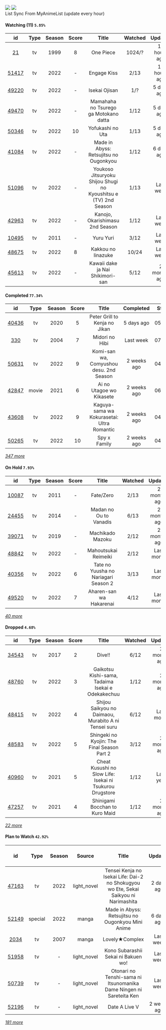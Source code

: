 [![](https://img.shields.io/badge/MyAnimeList-2E51A2?logo=MyAnimeList&logoColor=FFFFFF&style=flat)](https://myanimelist.net/profile/Faelayis)
[![](https://img.shields.io/badge/Anilist-02A9FF?logo=AniList&logoColor=FFFFFF&style=flat)](https://anilist.co/user/Faelayis/)<br>
List Sync From MyAnimeList (update every hour)

#### Watching (11) ``5.85%``

|                      id                      | Type | Season | Score |                              Title                              | Watched |    Updated   | Start Date |
| :------------------------------------------: | :--: | :----: | :---: | :-------------------------------------------------------------: | :-----: | :----------: | :--------: |
|    [21](https://myanimelist.net/anime/21)    |  tv  |  1999  |   8   |                            One Piece                            |  1024/? | 11 hours ago | 01/01/2014 |
| [51417](https://myanimelist.net/anime/51417) |  tv  |  2022  |   -   |                           Engage Kiss                           |   2/13  | 11 hours ago | 07/03/2022 |
| [49220](https://myanimelist.net/anime/49220) |  tv  |  2022  |   -   |                          Isekai Ojisan                          |   1/?   |  5 days ago  | 07/08/2022 |
| [49470](https://myanimelist.net/anime/49470) |  tv  |  2022  |   -   |              Mamahaha no Tsurego ga Motokano datta              |   1/12  |  5 days ago  | 07/08/2022 |
| [50346](https://myanimelist.net/anime/50346) |  tv  |  2022  |   10  |                         Yofukashi no Uta                        |   1/13  |  5 days ago  | 07/08/2022 |
| [41084](https://myanimelist.net/anime/41084) |  tv  |  2022  |   -   |              Made in Abyss: Retsujitsu no Ougonkyou             |   1/12  |  6 days ago  | 07/06/2022 |
| [51096](https://myanimelist.net/anime/51096) |  tv  |  2022  |   -   | Youkoso Jitsuryoku Shijou Shugi no Kyoushitsu e (TV) 2nd Season |   1/13  |   Last week  | 07/05/2022 |
| [42963](https://myanimelist.net/anime/42963) |  tv  |  2022  |   -   |                 Kanojo, Okarishimasu 2nd Season                 |   1/12  |   Last week  | 07/02/2022 |
| [10495](https://myanimelist.net/anime/10495) |  tv  |  2011  |   -   |                            Yuru Yuri                            |   3/12  |   Last week  | 06/30/2022 |
| [48675](https://myanimelist.net/anime/48675) |  tv  |  2022  |   8   |                        Kakkou no Iinazuke                       |  10/24  |   Last week  | 04/25/2022 |
| [45613](https://myanimelist.net/anime/45613) |  tv  |  2022  |   -   |                 Kawaii dake ja Nai Shikimori-san                |   5/12  | 2 months ago | 04/10/2022 |

*[](https://github.com/Faelayis/MyAnimeList-History/blob/master/List/Anime/watching.md)*

#### Completed ``77.34%``

|                      id                      |   Type  | Season | Score |                                                   Title                                                   |   Completed   | Start Date | Finish Date |
| :------------------------------------------: | :-----: | :----: | :---: | :-------------------------------------------------------------------------------------------------------: | :-----------: | :--------: | :---------: |
| [40436](https://myanimelist.net/anime/40436) |    tv   |  2020  |   5   |                                       Peter Grill to Kenja no Jikan                                       |   5 days ago  | 05/13/2022 |  07/08/2022 |
|   [330](https://myanimelist.net/anime/330)   |    tv   |  2004  |   7   |                                               Midori no Hibi                                              |   Last week   | 07/06/2022 |  07/06/2022 |
| [50631](https://myanimelist.net/anime/50631) |    tv   |  2022  |   9   |                                  Komi-san wa, Comyushou desu. 2nd Season                                  |  2 weeks ago  | 04/07/2022 |  06/29/2022 |
| [42847](https://myanimelist.net/anime/42847) |  movie  |  2021  |   6   |                                          Ai no Utagoe wo Kikasete                                         |  2 weeks ago  | 06/27/2022 |  06/27/2022 |
| [43608](https://myanimelist.net/anime/43608) |    tv   |  2022  |   9   |                                 Kaguya-sama wa Kokurasetai: Ultra Romantic                                |  2 weeks ago  | 04/09/2022 |  06/26/2022 |
| [50265](https://myanimelist.net/anime/50265) |    tv   |  2022  |   10  |                                                Spy x Family                                               |  2 weeks ago  | 04/09/2022 |  06/26/2022 |


*[347 more](https://github.com/Faelayis/MyAnimeList-History/blob/master/List/Anime/completed.md)*

#### On Hold ``7.93%``

|                      id                      |   Type  | Season | Score |                          Title                          | Watched |    Updated    | Start Date |
| :------------------------------------------: | :-----: | :----: | :---: | :-----------------------------------------------------: | :-----: | :-----------: | :--------: |
| [10087](https://myanimelist.net/anime/10087) |    tv   |  2011  |   -   |                        Fate/Zero                        |   2/13  |  2 months ago | 04/26/2022 |
| [24455](https://myanimelist.net/anime/24455) |    tv   |  2014  |   -   |                  Madan no Ou to Vanadis                 |   6/13  |  2 months ago | 04/22/2022 |
| [39071](https://myanimelist.net/anime/39071) |    tv   |  2019  |   -   |                     Machikado Mazoku                    |   2/12  |  2 months ago | 04/19/2022 |
| [48842](https://myanimelist.net/anime/48842) |    tv   |  2022  |   -   |                   Mahoutsukai Reimeiki                  |   2/12  |   Last month  | 04/09/2022 |
| [40356](https://myanimelist.net/anime/40356) |    tv   |  2022  |   6   |           Tate no Yuusha no Nariagari Season 2          |   3/13  |   Last month  | 04/06/2022 |
| [49520](https://myanimelist.net/anime/49520) |    tv   |  2022  |   7   |                 Aharen-san wa Hakarenai                 |   4/12  |   Last month  | 04/01/2022 |


*[40 more](https://github.com/Faelayis/MyAnimeList-History/blob/master/List/Anime/on_hold.md)*

#### Dropped ``4.68%``

|                      id                      | Type | Season | Score |                                     Title                                    | Watched |    Updated    | Start Date |
| :------------------------------------------: | :--: | :----: | :---: | :--------------------------------------------------------------------------: | :-----: | :-----------: | :--------: |
| [34543](https://myanimelist.net/anime/34543) |  tv  |  2017  |   2   |                                    Dive!!                                    |   6/12  |  2 months ago | 05/03/2022 |
| [48760](https://myanimelist.net/anime/48760) |  tv  |  2022  |   3   |               Gaikotsu Kishi-sama, Tadaima Isekai e Odekakechuu              |   1/12  |  2 months ago | 04/12/2022 |
| [48415](https://myanimelist.net/anime/48415) |  tv  |  2022  |   4   |             Shijou Saikyou no Daimaou, Murabito A ni Tensei suru             |   6/12  |   Last month  | 04/08/2022 |
| [48583](https://myanimelist.net/anime/48583) |  tv  |  2022  |   5   |                  Shingeki no Kyojin: The Final Season Part 2                 |   3/12  |  2 months ago | 01/28/2022 |
| [40960](https://myanimelist.net/anime/40960) |  tv  |  2021  |   5   |           Cheat Kusushi no Slow Life: Isekai ni Tsukurou Drugstore           |   1/12  |   Last year   | 07/08/2021 |
| [47257](https://myanimelist.net/anime/47257) |  tv  |  2021  |   4   |                        Shinigami Bocchan to Kuro Maid                        |   1/12  |  2 months ago | 07/05/2021 |


*[22 more](https://github.com/Faelayis/MyAnimeList-History/blob/master/List/Anime/dropped.md)*

#### Plan to Watch ``42.92%``

|                      id                      |   Type  | Season |    Source    |                                                         Title                                                        |    Updated    | Plan Start Date |
| :------------------------------------------: | :-----: | :----: | :----------: | :------------------------------------------------------------------------------------------------------------------: | :-----------: | :-------------: |
| [47163](https://myanimelist.net/anime/47163) |    tv   |  2022  |  light_novel |                 Tensei Kenja no Isekai Life: Dai-2 no Shokugyou wo Ete, Sekai Saikyou ni Narimashita                 |   2 days ago  |        -        |
| [52149](https://myanimelist.net/anime/52149) | special |  2022  |     manga    |                                   Made in Abyss: Retsujitsu no Ougonkyou Mini Anime                                  |   6 days ago  |        -        |
|  [2034](https://myanimelist.net/anime/2034)  |    tv   |  2007  |     manga    |                                                    Lovely★Complex                                                    |   Last week   |        -        |
| [51958](https://myanimelist.net/anime/51958) |    tv   |    -   |  light_novel |                                          Kono Subarashii Sekai ni Bakuen wo!                                         |   Last week   |        -        |
| [50739](https://myanimelist.net/anime/50739) |    tv   |    -   |  light_novel |                          Otonari no Tenshi-sama ni Itsunomanika Dame Ningen ni Sareteita Ken                         |   Last week   |        -        |
| [52196](https://myanimelist.net/anime/52196) |    tv   |    -   |  light_novel |                                                     Date A Live V                                                    |  2 weeks ago  |        -        |


*[181 more](https://github.com/Faelayis/MyAnimeList-History/blob/master/List/Anime/plan_to_watch.md)*

